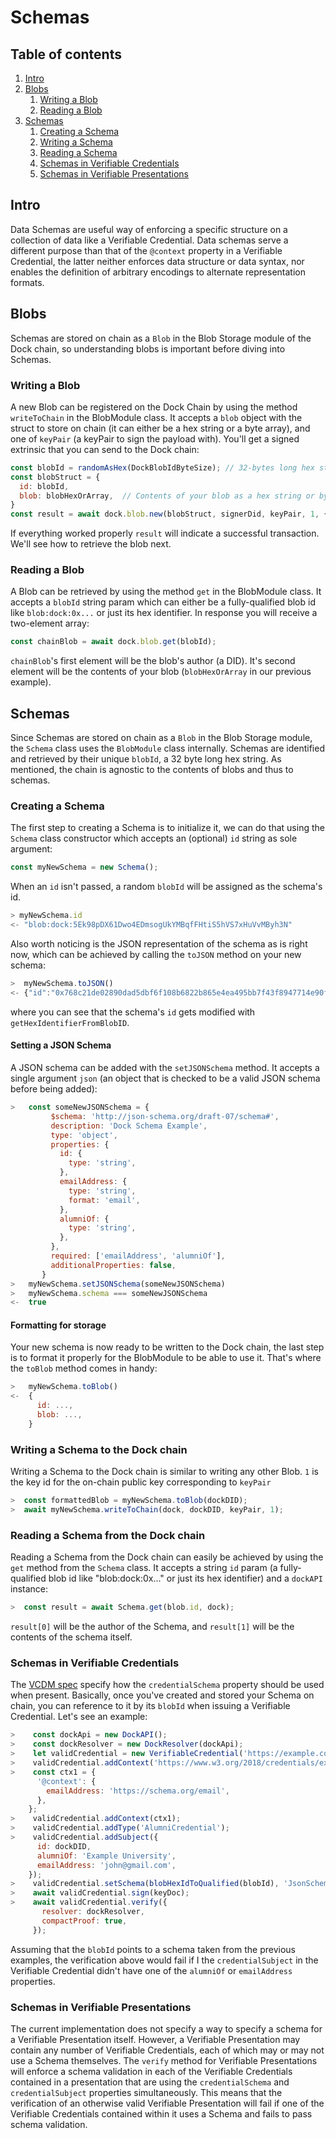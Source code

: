 # Schemas
## Table of contents
1. [Intro](#intro)
1. [Blobs](#blobs)
    1. [Writing a Blob](#writing-a-blob)
    1. [Reading a Blob](#reading-a-blob)
1. [Schemas](#blobs)
    1. [Creating a Schema](#creating-a-schema)
    1. [Writing a Schema](#writing-a-schema-to-the-dock-chain)
    1. [Reading a Schema](#reading-a-schema-from-the-dock-chain)
    1. [Schemas in Verifiable Credentials](#schemas-in-verifiable-credentials)
    1. [Schemas in Verifiable Presentations](#schemas-in-verifiable-presentations)

## Intro
Data Schemas are useful way of enforcing a specific structure on a collection of data like a Verifiable Credential.
Data schemas serve a different purpose than that of the `@context` property in a Verifiable Credential, the latter
neither enforces data structure or data syntax, nor enables the definition of arbitrary encodings to alternate
representation formats.

## Blobs
Schemas are stored on chain as a `Blob` in the Blob Storage module of the Dock chain, so understanding blobs is
important before diving into Schemas.

### Writing a Blob
A new Blob can be registered on the Dock Chain by using the method `writeToChain` in the BlobModule class.
It accepts a `blob` object with the struct to store on chain (it can either be a hex string or a byte array), and one of `keyPair` (a
keyPair to sign the payload with). You'll get a signed extrinsic that you can send to the Dock chain:
```javascript
const blobId = randomAsHex(DockBlobIdByteSize); // 32-bytes long hex string to use as the blob's id
const blobStruct = {
  id: blobId,
  blob: blobHexOrArray,  // Contents of your blob as a hex string or byte array
}
const result = await dock.blob.new(blobStruct, signerDid, keyPair, 1, { didModule: dock.didModule });
```
If everything worked properly `result` will indicate a successful transaction.
We'll see how to retrieve the blob next.


### Reading a Blob
A Blob can be retrieved by using the method `get` in the BlobModule class.
It accepts a `blobId` string param which can either be a fully-qualified blob id like `blob:dock:0x...`
or just its hex identifier. In response you will receive a two-element array:
```javascript
const chainBlob = await dock.blob.get(blobId);
```
`chainBlob`'s first element will be the blob's author (a DID). It's second element will be the contents of your
blob (`blobHexOrArray` in our previous example).


## Schemas
Since Schemas are stored on chain as a `Blob` in the Blob Storage module, the `Schema` class uses the `BlobModule`
class internally. Schemas are identified and retrieved by their unique `blobId`, a 32 byte long hex string. As
mentioned, the chain is agnostic to the contents of blobs and thus to schemas.

### Creating a Schema
The first step to creating a Schema is to initialize it, we can do that using the `Schema` class constructor which
accepts an (optional) `id` string as sole argument:
```javascript
const myNewSchema = new Schema();
```
When an `id` isn't passed, a random `blobId` will be assigned as the schema's id.
```javascript
> myNewSchema.id
<- "blob:dock:5Ek98pDX61Dwo4EDmsogUkYMBqfFHtiS5hVS7xHuVvMByh3N"
```
Also worth noticing is the JSON representation of the schema as is right now, which can be achieved by calling
the `toJSON` method on your new schema:
```javascript
>  myNewSchema.toJSON()
<- {"id":"0x768c21de02890dad5dbf6f108b6822b865e4ea495bb7f43f8947714e90fcc060"}
```
where you can see that the schema's `id` gets modified with `getHexIdentifierFromBlobID`.

#### Setting a JSON Schema
A JSON schema can be added with the `setJSONSchema` method. It accepts a single argument `json` (an object that is
checked to be a valid JSON schema before being added):
```javascript
>   const someNewJSONSchema = {
         $schema: 'http://json-schema.org/draft-07/schema#',
         description: 'Dock Schema Example',
         type: 'object',
         properties: {
           id: {
             type: 'string',
           },
           emailAddress: {
             type: 'string',
             format: 'email',
           },
           alumniOf: {
             type: 'string',
           },
         },
         required: ['emailAddress', 'alumniOf'],
         additionalProperties: false,
       }
>   myNewSchema.setJSONSchema(someNewJSONSchema)
>   myNewSchema.schema === someNewJSONSchema
<-  true
```


#### Formatting for storage
Your new schema is now ready to be written to the Dock chain, the last step is to format it properly for the BlobModule
to be able to use it. That's where the `toBlob` method comes in handy:
```javascript
>   myNewSchema.toBlob()
<-  {
      id: ...,
      blob: ...,
    }
```


### Writing a Schema to the Dock chain
Writing a Schema to the Dock chain is similar to writing any other Blob. `1` is the key id for the on-chain public key corresponding to `keyPair`
```javascript
>  const formattedBlob = myNewSchema.toBlob(dockDID);
>  await myNewSchema.writeToChain(dock, dockDID, keyPair, 1);
```

### Reading a Schema from the Dock chain
Reading a Schema from the Dock chain can easily be achieved by using the `get` method from the `Schema` class.
It accepts a string `id` param (a fully-qualified blob id like "blob:dock:0x..." or just its hex identifier) and a
`dockAPI` instance:
```javascript
>  const result = await Schema.get(blob.id, dock);
```
`result[0]` will be the author of the Schema, and `result[1]` will be the contents of the schema itself.


### Schemas in Verifiable Credentials
The [VCDM spec](https://www.w3.org/TR/vc-data-model/#data-schemas) specify how the `credentialSchema` property should be
used when present. Basically, once you've created and stored your Schema on chain, you can reference to it by its
`blobId` when issuing a Verifiable Credential. Let's see an example:
```javascript
>    const dockApi = new DockAPI();
>    const dockResolver = new DockResolver(dockApi);
>    let validCredential = new VerifiableCredential('https://example.com/credentials/123');
>    validCredential.addContext('https://www.w3.org/2018/credentials/examples/v1');
>    const ctx1 = {
      '@context': {
        emailAddress: 'https://schema.org/email',
      },
    };
>    validCredential.addContext(ctx1);
>    validCredential.addType('AlumniCredential');
>    validCredential.addSubject({
      id: dockDID,
      alumniOf: 'Example University',
      emailAddress: 'john@gmail.com',
    });
>    validCredential.setSchema(blobHexIdToQualified(blobId), 'JsonSchemaValidator2018');
>    await validCredential.sign(keyDoc);
>    await validCredential.verify({
       resolver: dockResolver,
       compactProof: true,
     });
```
Assuming that the `blobId` points to a schema taken from the previous examples, the verification above would fail if I
the `credentialSubject` in the Verifiable Credential didn't have one of the `alumniOf` or `emailAddress` properties.


### Schemas in Verifiable Presentations
The current implementation does not specify a way to specify a schema for a Verifiable Presentation itself.
However, a Verifiable Presentation may contain any number of Verifiable Credentials, each of which may or may not use a
Schema themselves. The `verify` method for Verifiable Presentations will enforce a schema validation in each of the
Verifiable Credentials contained in a presentation that are using the `credentialSchema` and `credentialSubject`
properties simultaneously.
This means that the verification of an otherwise valid Verifiable Presentation will fail if one of the Verifiable
Credentials contained within it uses a Schema and fails to pass schema validation.
